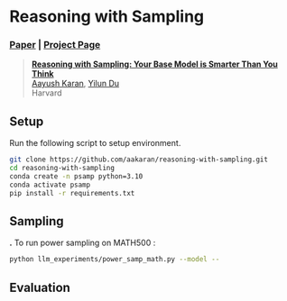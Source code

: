 # Reasoning with Sampling

### [Paper]() | [Project Page](https://aakaran.github.io/training_free_reasoning/)


> [**Reasoning with Sampling: Your Base Model is Smarter Than You Think**]()<br>
> [Aayush Karan](https://aakaran.github.io/), [Yilun Du](https://yilundu.github.io/)
> <br>Harvard<br>



## Setup

Run the following script to setup environment.

```bash
git clone https://github.com/aakaran/reasoning-with-sampling.git
cd reasoning-with-sampling
conda create -n psamp python=3.10
conda activate psamp
pip install -r requirements.txt
```


## Sampling

**.** To run power sampling on MATH500 :
```bash
python llm_experiments/power_samp_math.py --model --
```

## Evaluation

